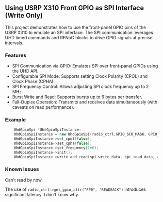 ## Using USRP X310 Front GPIO as SPI Interface (Write Only)

This project demonstrates how to use the front-panel GPIO pins of the USRP X310 to emulate an SPI interface. The SPI communication leverages UHD timed commands and RFNoC blocks to drive GPIO signals at precise intervals.

### Features

- SPI Communication via GPIO: Emulates SPI over front-panel GPIOs using the UHD API.
- Configurable SPI Mode: Supports setting Clock Polarity (CPOL) and Clock Phase (CPHA).
- SPI Frequency Control: Allows adjusting SPI clock frequency up to 2 MHz. 
- Burst Write and Read: Supports bursts up to 6 bytes per transfer. 
- Full-Duplex Operation: Transmits and receives data simultaneously (with caveats on read performance).

### Example

```c++
    UhdGpioSpi *UhdGpioSpiInstance;
    UhdGpioSpiInstance = new UhdGpioSpi(radio_ctrl,GPIO_SCK_MASK, GPIO_SDO_MASK, GPIO_SDI_MASK, GPIO_SCS_MASK);
    UhdGpioSpiInstance->set_cpol(false);
    UhdGpioSpiInstance->set_cpha(false);
    UhdGpioSpiInstance->set_frequency(1e6);
    UhdGpioSpiInstance->init();
    UhdGpioSpiInstance->write_and_read(spi_write_data, spi_read_data, 4);

```

### Known Issues

Can't read by now.

The use of `radio_ctrl->get_gpio_attr("FP0", "READBACK")` introduces significant latency. I don't know why.